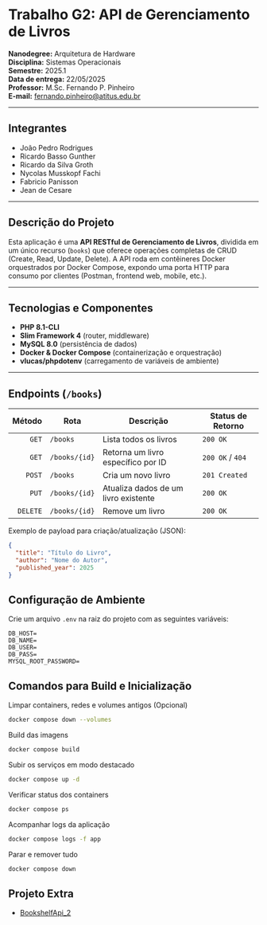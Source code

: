 # Trabalho G2: API de Gerenciamento de Livros

**Nanodegree:** Arquitetura de Hardware  
**Disciplina:** Sistemas Operacionais  
**Semestre:** 2025.1  
**Data de entrega:** 22/05/2025  
**Professor:** M.Sc. Fernando P. Pinheiro  
**E-mail:** fernando.pinheiro@atitus.edu.br  

---

## Integrantes  
- João Pedro Rodrigues  
- Ricardo Basso Gunther  
- Ricardo da Silva Groth  
- Nycolas Musskopf Fachi  
- Fabricio Panisson  
- Jean de Cesare  

---

## Descrição do Projeto  
Esta aplicação é uma **API RESTful de Gerenciamento de Livros**, dividida em um único recurso (`books`) que oferece operações completas de CRUD (Create, Read, Update, Delete). A API roda em contêineres Docker orquestrados por Docker Compose, expondo uma porta HTTP para consumo por clientes (Postman, frontend web, mobile, etc.).

---

## Tecnologias e Componentes  

- **PHP 8.1-CLI**  
- **Slim Framework 4** (router, middleware)  
- **MySQL 8.0** (persistência de dados)  
- **Docker & Docker Compose** (containerização e orquestração)  
- **vlucas/phpdotenv** (carregamento de variáveis de ambiente)  

---

## Endpoints (`/books`)  

| Método | Rota             | Descrição                             | Status de Retorno |
|-------:|------------------|---------------------------------------|-------------------|
| `GET`  | `/books`         | Lista todos os livros                 | `200 OK`          |
| `GET`  | `/books/{id}`    | Retorna um livro específico por ID    | `200 OK` / `404`  |
| `POST` | `/books`         | Cria um novo livro                    | `201 Created`     |
| `PUT`  | `/books/{id}`    | Atualiza dados de um livro existente  | `200 OK`          |
| `DELETE`| `/books/{id}`   | Remove um livro                       | `200 OK`          |

Exemplo de payload para criação/atualização (JSON):
```json
{
  "title": "Título do Livro",
  "author": "Nome do Autor",
  "published_year": 2025
}
```

## Configuração de Ambiente  
Crie um arquivo `.env` na raiz do projeto com as seguintes variáveis:
```dotenv
DB_HOST=
DB_NAME=
DB_USER=
DB_PASS=
MYSQL_ROOT_PASSWORD=
```

## Comandos para Build e Inicialização

Limpar containers, redes e volumes antigos (Opcional)
```bash
docker compose down --volumes
```

Build das imagens
```bash
docker compose build
```
Subir os serviços em modo destacado
```bash
docker compose up -d
```
Verificar status dos containers
```bash 
docker compose ps
```
Acompanhar logs da aplicação
```bash
docker compose logs -f app
```
Parar e remover tudo
```bash
docker compose down
```

## Projeto Extra

- [BookshelfApi_2](https://github.com/1134867JP/BookshelfApi_2)

